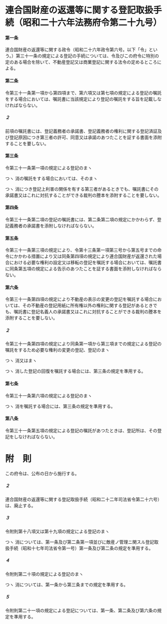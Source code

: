 # 連合国財産の返還等に関する登記取扱手続（昭和二十六年法務府令第二十九号）
#### 第一条
連合国財産の返還等に関する政令（昭和二十六年政令第六号。以下「令」という。）第三十一条の規定による登記の手続については、令及びこの府令に特別の定のある場合を除いて、不動産登記又は商業登記に関する法令の定めるところによる。
#### 第二条
令第三十一条第一項から第四項まで、第六項又は第七項の規定による登記の嘱託をする場合においては、嘱託書に当該規定により登記の嘱託をする旨を記載しなければならない。
##### ２
前項の嘱託書には、登記義務者の承諾書、登記義務者の権利に関する登記済証及び登記原因につき第三者の許可、同意又は承諾のあつたことを証する書面を添附することを要しない。
#### 第三条
令第三十一条第一項の規定による登記のまヽ

つヽ
消の嘱託をする場合においては、そのまヽ

つヽ
消につき登記上利害の関係を有する第三者があるときでも、嘱託書にその承諾書又はこれに対抗することができる裁判の謄本を添附することを要しない。
#### 第四条
令第三十一条第二項の登記の嘱託書には、第二条第二項の規定にかかわらず、登記義務者の承諾書を添附しなければならない。
#### 第五条
令第三十一条第三項の規定により、令第十三条第一項第三号から第五号までの命令にかかわる措置により又は同条第四項の規定により連合国財産が返還された場合における必要な権利の設定又は移転の登記を嘱託する場合においては、嘱託書に同条第五項の規定による告示のあつたことを証する書面を添附しなければならない。
#### 第六条
令第三十一条第四項の規定により不動産の表示の変更の登記を嘱託する場合においては、その不動産の登記用紙に所有権以外の権利に関する登記があるときでも、嘱託書に登記名義人の承諾書又はこれに対抗することができる裁判の謄本を添附することを要しない。
##### ２
令第三十一条第四項の規定により同条第一項から第三項までの規定による登記の嘱託をするため必要な権利の変更の登記、登記のまヽ

つヽ
消又はまヽ

つヽ
消した登記の回復を嘱託する場合には、第三条の規定を準用する。
#### 第七条
令第三十一条第六項の規定による登記のまヽ

つヽ
消を嘱託する場合には、第三条の規定を準用する。
#### 第八条
令第三十一条第五項の規定による登記の嘱託があつたときは、登記所は、その登記をしなければならない。
# 附　則
この府令は、公布の日から施行する。
##### ２
連合国財産の返還等に関する登記取扱手続（昭和二十二年司法省令第二十六号）は、廃止する。
##### ３
令附則第十八項又は第十九項の規定による登記のまヽ

つヽ
消については、第一条及び第二条第一項並びに敵産ノ管理ニ関スル登記取扱手続（昭和十七年司法省令第一号）第一条及び第二条の規定を準用する。
##### ４
令附則第二十項の規定による登記のまヽ

つヽ
消については、第一条から第三条までの規定を準用する。
##### ５
令附則第二十一項の規定による登記については、第一条、第二条及び第六条の規定を準用する。
